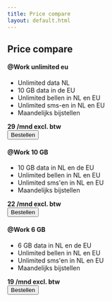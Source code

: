 ```yaml
---
title: Price compare
layout: default.html
---
```


## Price compare

<section>
    <div class="container">
        <div data-carousel='{"slidesToShow": {"mobile": 1, "tablet": 2, "desktop": 3}}'>
            <div data-carousel-item>
                <div class="price-compare text-center">
                    <h4>@Work unlimited eu</h4>
                    <ul class="list price-compare-list my-1">
                        <li>Unlimited data NL</li>
                        <li>10 GB data in de EU</li>
                        <li>Unlimited bellen in NL en EU</li>
                        <li>Unlimited sms-en in NL en EU</li>
                        <li>Maandelijks bijstellen</li>
                    </ul>
                    <strong class="price-text justify-content-center mt-auto">
                        29
                    </strong>
                    <strong class="price-text-description text-uppercase text-small mb-3">/mnd excl. btw</strong>
                    <div class="mt-3">
                        <button class="button-outline-primary">Bestellen</button>
                    </div>
                </div>
            </div>
            <div data-carousel-item>
                <div class="price-compare text-center is-active">
                    <h4>@Work 10 GB</h4>
                    <ul class="list price-compare-list my-1">
                        <li>10 GB data in NL en de EU</li>
                        <li>Unlimited bellen in NL en EU</li>
                        <li>Unlimited sms'en in NL en EU</li>
                        <li>Maandelijks bijstellen</li>
                    </ul>
                    <strong class="price-text justify-content-center mt-auto">
                        22
                    </strong>
                    <strong class="price-text-description text-uppercase text-small mb-3">/mnd excl. btw</strong>
                    <div class="mt-3">
                        <button class="button-outline-primary">Bestellen</button>
                    </div>
                </div>
            </div>
            <div data-carousel-item>
                <div class="price-compare text-center">
                    <h4>@Work 6 GB</h4>
                    <ul class="list price-compare-list my-1">
                        <li>6 GB data in NL en de EU</li>
                        <li>Unlimited bellen in NL en EU</li>
                        <li>Unlimited sms'en in NL en EU</li>
                        <li>Maandelijks bijstellen</li>
                    </ul>
                    <strong class="price-text justify-content-center mt-auto">
                        19
                    </strong>
                    <strong class="price-text-description text-uppercase text-small mb-3">/mnd excl. btw</strong>
                    <div class="mt-3">
                        <button class="button-outline-primary">Bestellen</button>
                    </div>
                </div>
            </div>
        </div>
    </div>
</section>